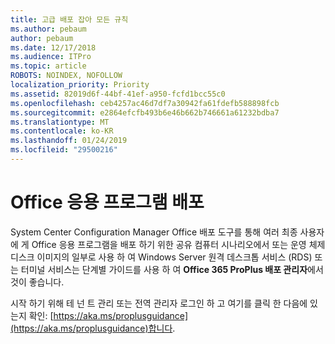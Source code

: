 ```yaml
---
title: 고급 배포 잡아 모든 규칙
ms.author: pebaum
author: pebaum
ms.date: 12/17/2018
ms.audience: ITPro
ms.topic: article
ROBOTS: NOINDEX, NOFOLLOW
localization_priority: Priority
ms.assetid: 82019d6f-44bf-41ef-a950-fcfd1bcc55c0
ms.openlocfilehash: ceb4257ac46d7df7a30942fa61fdefb588898fcb
ms.sourcegitcommit: e2864efcfb493b6e46b662b746661a61232bdba7
ms.translationtype: MT
ms.contentlocale: ko-KR
ms.lasthandoff: 01/24/2019
ms.locfileid: "29500216"
---
```

# <a name="deploy-office-apps"></a>Office 응용 프로그램 배포

System Center Configuration Manager Office 배포 도구를 통해 여러 최종 사용자에 게 Office 응용 프로그램을 배포 하기 위한 공유 컴퓨터 시나리오에서 또는 운영 체제 디스크 이미지의 일부로 사용 하 여 Windows Server 원격 데스크톱 서비스 (RDS) 또는 터미널 서비스는 단계별 가이드를 사용 하 여 **Office 365 ProPlus 배포 관리자**에서 것이 좋습니다.
  
시작 하기 위해 테 넌 트 관리 또는 전역 관리자 로그인 하 고 여기를 클릭 한 다음에 있는지 확인: [https://aka.ms/proplusguidance](https://aka.ms/proplusguidance)합니다.
  

